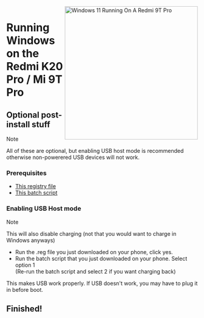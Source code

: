 <img align="right" src="https://raw.githubusercontent.com/graphiks/woa-raphael/65c0ee06045c13d1ef0f5f88aa687c50274ef7f5/raphael.png" width="350" alt="Windows 11 Running On A Redmi 9T Pro">


# Running Windows on the Redmi K20 Pro / Mi 9T Pro

## Optional post-install stuff
> [!NOTE]
> All of these are optional, but enabling USB host mode is recommended otherwise non-powerered USB devices will not work.

### Prerequisites
- [This registry file](https://github.com/graphiks/Port-Windows-11-Raphael/releases/download/raphael-usb/USB-OTG_ON.reg) 
- [This batch script](https://github.com/graphiks/Port-Windows-11-Raphael/releases/download/raphael-usb/OTG.and.Charge.switcher.bat)

### Enabling USB Host mode
> [!NOTE]
> This will also disable charging (not that you would want to charge in Windows anyways)

 - Run the .reg file you just downloaded on your phone, click yes.
 - Run the batch script that you just downloaded on your phone. Select option 1 <br>
(Re-run the batch script and select 2 if you want charging back)

This makes USB work properly. If USB doesn't work, you may have to plug it in before boot.


## Finished!





